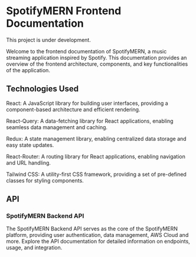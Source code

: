 # SpotifyMERN Frontend Documentation

This project is under development.

Welcome to the frontend documentation of SpotifyMERN, a music streaming application inspired by Spotify. This documentation provides an overview of the frontend architecture, components, and key functionalities of the application.

## Technologies Used

React: A JavaScript library for building user interfaces, providing a component-based architecture and efficient rendering.

React-Query: A data-fetching library for React applications, enabling seamless data management and caching.

Redux: A state management library, enabling centralized data storage and easy state updates.

React-Router: A routing library for React applications, enabling navigation and URL handling.

Tailwind CSS: A utility-first CSS framework, providing a set of pre-defined classes for styling components.

## API

### SpotifyMERN Backend API

The SpotifyMERN Backend API serves as the core of the SpotifyMERN platform, providing user authentication, data management, AWS Cloud and more. Explore the API documentation for detailed information on endpoints, usage, and integration.
